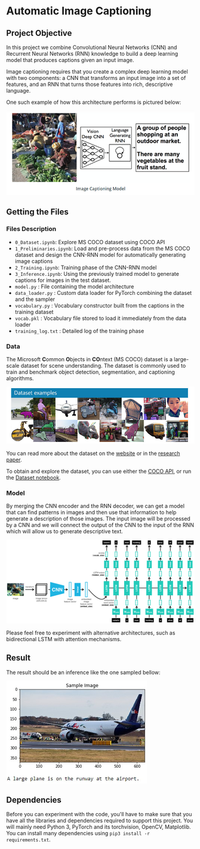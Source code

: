 # Automatic Image Captioning

## Project Objective

In this project we combine Convolutional Neural Networks (CNN) and Recurrent Neural Networks (RNN) knowledge to build a deep learning model that produces captions given an input image.

Image captioning requires that you create a complex deep learning model with two components: a CNN that transforms an input image into a set of features, and an RNN that turns those features into rich, descriptive language.

One such example of how this architecture performs is pictured below:

![Overview](images/image-description.png)

## Getting the Files

### Files Description

* `0_Dataset.ipynb`: Explore MS COCO dataset using COCO API
* `1_Preliminaries.ipynb`: Load and pre-process data from the MS COCO dataset and design the CNN-RNN model for automatically generating image captions
* `2_Training.ipynb`: Training phase of the CNN-RNN model 
* `3_Inference.ipynb`: Using the previously trained model to generate captions for images in the test dataset.
* `model.py` : File containing the model architecture
* `data_loader.py` : Custom data loader for PyTorch combining the dataset and the sampler
* `vocabulary.py` : Vocabulary constructor built from the captions in the training dataset
* `vocab.pkl` : Vocabulary file stored to load it immediately from the data loader
* `training_log.txt` : Detailed log of the training phase

### Data

The Microsoft **C**ommon **O**bjects in **CO**ntext (MS COCO) dataset is a large-scale dataset for scene understanding.  The dataset is commonly used to train and benchmark object detection, segmentation, and captioning algorithms.  

![Sample Coco Example](images/coco-examples.jpg)

You can read more about the dataset on the [website](http://cocodataset.org/#home) or in the [research paper](https://arxiv.org/pdf/1405.0312.pdf).

To obtain and explore the dataset, you can use either the [COCO API](https://github.com/cocodataset/cocoapi), or run the [Dataset notebook](0_Dataset.ipynb).

### Model

By merging the CNN encoder and the RNN decoder, we can get a model that can find patterns in images and then use that information to help generate a description of those images. The input image will be processed by a CNN and we will connect the output of the CNN to the input of the RNN which will allow us to generate descriptive text.

![encoder-decoder-architecture](images/encoder-decoder.png)

Please feel free to experiment with alternative architectures, such as bidirectional LSTM with attention mechanisms.

## Result

The result should be an inference like the one sampled bellow:

![Caption example](images/caption_inference.jpg)

## Dependencies

Before you can experiment with the code, you'll have to make sure that you have all the libraries and dependencies required to support this project. You will mainly need Python 3, PyTorch and its torchvision, OpenCV, Matplotlib. You can install many dependencies using `pip3 install -r requirements.txt`.
